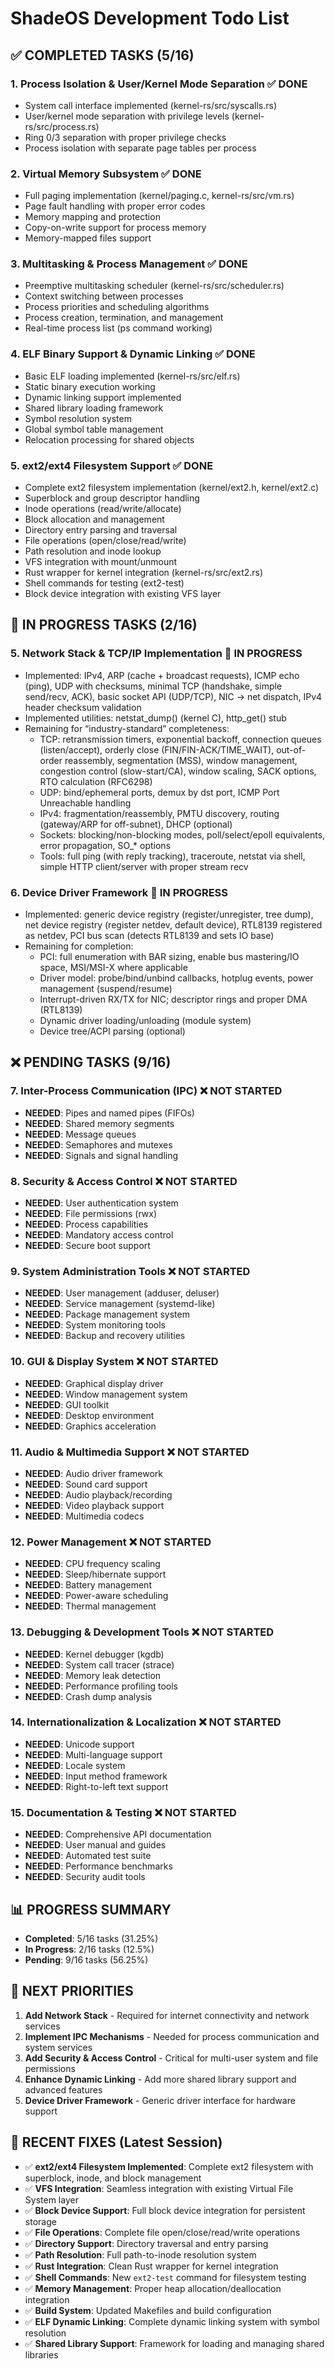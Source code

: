 # ShadeOS Development Todo List

## ✅ COMPLETED TASKS (5/16)

### 1. Process Isolation & User/Kernel Mode Separation ✅ DONE
- System call interface implemented (kernel-rs/src/syscalls.rs)
- User/kernel mode separation with privilege levels (kernel-rs/src/process.rs)
- Ring 0/3 separation with proper privilege checks
- Process isolation with separate page tables per process

### 2. Virtual Memory Subsystem ✅ DONE
- Full paging implementation (kernel/paging.c, kernel-rs/src/vm.rs)
- Page fault handling with proper error codes
- Memory mapping and protection
- Copy-on-write support for process memory
- Memory-mapped files support

### 3. Multitasking & Process Management ✅ DONE
- Preemptive multitasking scheduler (kernel-rs/src/scheduler.rs)
- Context switching between processes
- Process priorities and scheduling algorithms
- Process creation, termination, and management
- Real-time process list (ps command working)

### 4. ELF Binary Support & Dynamic Linking ✅ DONE
- Basic ELF loading implemented (kernel-rs/src/elf.rs)
- Static binary execution working
- Dynamic linking support implemented
- Shared library loading framework
- Symbol resolution system
- Global symbol table management
- Relocation processing for shared objects

### 5. ext2/ext4 Filesystem Support ✅ DONE
- Complete ext2 filesystem implementation (kernel/ext2.h, kernel/ext2.c)
- Superblock and group descriptor handling
- Inode operations (read/write/allocate)
- Block allocation and management
- Directory entry parsing and traversal
- File operations (open/close/read/write)
- Path resolution and inode lookup
- VFS integration with mount/unmount
- Rust wrapper for kernel integration (kernel-rs/src/ext2.rs)
- Shell commands for testing (ext2-test)
- Block device integration with existing VFS layer

## 🔄 IN PROGRESS TASKS (2/16)

### 5. Network Stack & TCP/IP Implementation 🚧 IN PROGRESS
- Implemented: IPv4, ARP (cache + broadcast requests), ICMP echo (ping), UDP with checksums, minimal TCP (handshake, simple send/recv, ACK), basic socket API (UDP/TCP), NIC -> net dispatch, IPv4 header checksum validation
- Implemented utilities: netstat_dump() (kernel C), http_get() stub
- Remaining for “industry-standard” completeness:
  - TCP: retransmission timers, exponential backoff, connection queues (listen/accept), orderly close (FIN/FIN-ACK/TIME_WAIT), out-of-order reassembly, segmentation (MSS), window management, congestion control (slow-start/CA), window scaling, SACK options, RTO calculation (RFC6298)
  - UDP: bind/ephemeral ports, demux by dst port, ICMP Port Unreachable handling
  - IPv4: fragmentation/reassembly, PMTU discovery, routing (gateway/ARP for off-subnet), DHCP (optional)
  - Sockets: blocking/non-blocking modes, poll/select/epoll equivalents, error propagation, SO_* options
  - Tools: full ping (with reply tracking), traceroute, netstat via shell, simple HTTP client/server with proper stream recv

### 6. Device Driver Framework 🚧 IN PROGRESS
- Implemented: generic device registry (register/unregister, tree dump), net device registry (register netdev, default device), RTL8139 registered as netdev, PCI bus scan (detects RTL8139 and sets IO base)
- Remaining for completion:
  - PCI: full enumeration with BAR sizing, enable bus mastering/IO space, MSI/MSI-X where applicable
  - Driver model: probe/bind/unbind callbacks, hotplug events, power management (suspend/resume)
  - Interrupt-driven RX/TX for NIC; descriptor rings and proper DMA (RTL8139)
  - Dynamic driver loading/unloading (module system)
  - Device tree/ACPI parsing (optional)

## ❌ PENDING TASKS (9/16)

### 7. Inter-Process Communication (IPC) ❌ NOT STARTED
- **NEEDED**: Pipes and named pipes (FIFOs)
- **NEEDED**: Shared memory segments
- **NEEDED**: Message queues
- **NEEDED**: Semaphores and mutexes
- **NEEDED**: Signals and signal handling

### 8. Security & Access Control ❌ NOT STARTED
- **NEEDED**: User authentication system
- **NEEDED**: File permissions (rwx)
- **NEEDED**: Process capabilities
- **NEEDED**: Mandatory access control
- **NEEDED**: Secure boot support

### 9. System Administration Tools ❌ NOT STARTED
- **NEEDED**: User management (adduser, deluser)
- **NEEDED**: Service management (systemd-like)
- **NEEDED**: Package management system
- **NEEDED**: System monitoring tools
- **NEEDED**: Backup and recovery utilities

### 10. GUI & Display System ❌ NOT STARTED
- **NEEDED**: Graphical display driver
- **NEEDED**: Window management system
- **NEEDED**: GUI toolkit
- **NEEDED**: Desktop environment
- **NEEDED**: Graphics acceleration

### 11. Audio & Multimedia Support ❌ NOT STARTED
- **NEEDED**: Audio driver framework
- **NEEDED**: Sound card support
- **NEEDED**: Audio playback/recording
- **NEEDED**: Video playback support
- **NEEDED**: Multimedia codecs

### 12. Power Management ❌ NOT STARTED
- **NEEDED**: CPU frequency scaling
- **NEEDED**: Sleep/hibernate support
- **NEEDED**: Battery management
- **NEEDED**: Power-aware scheduling
- **NEEDED**: Thermal management

### 13. Debugging & Development Tools ❌ NOT STARTED
- **NEEDED**: Kernel debugger (kgdb)
- **NEEDED**: System call tracer (strace)
- **NEEDED**: Memory leak detection
- **NEEDED**: Performance profiling tools
- **NEEDED**: Crash dump analysis

### 14. Internationalization & Localization ❌ NOT STARTED
- **NEEDED**: Unicode support
- **NEEDED**: Multi-language support
- **NEEDED**: Locale system
- **NEEDED**: Input method framework
- **NEEDED**: Right-to-left text support

### 15. Documentation & Testing ❌ NOT STARTED
- **NEEDED**: Comprehensive API documentation
- **NEEDED**: User manual and guides
- **NEEDED**: Automated test suite
- **NEEDED**: Performance benchmarks
- **NEEDED**: Security audit tools

## 📊 PROGRESS SUMMARY

- **Completed**: 5/16 tasks (31.25%)
- **In Progress**: 2/16 tasks (12.5%)
- **Pending**: 9/16 tasks (56.25%)

## 🎯 NEXT PRIORITIES

1. **Add Network Stack** - Required for internet connectivity and network services
2. **Implement IPC Mechanisms** - Needed for process communication and system services
3. **Add Security & Access Control** - Critical for multi-user system and file permissions
4. **Enhance Dynamic Linking** - Add more shared library support and advanced features
5. **Device Driver Framework** - Generic driver interface for hardware support

## 🐛 RECENT FIXES (Latest Session)

- ✅ **ext2/ext4 Filesystem Implemented**: Complete ext2 filesystem with superblock, inode, and block management
- ✅ **VFS Integration**: Seamless integration with existing Virtual File System layer
- ✅ **Block Device Support**: Full block device integration for persistent storage
- ✅ **File Operations**: Complete file open/close/read/write operations
- ✅ **Directory Support**: Directory traversal and entry parsing
- ✅ **Path Resolution**: Full path-to-inode resolution system
- ✅ **Rust Integration**: Clean Rust wrapper for kernel integration
- ✅ **Shell Commands**: New `ext2-test` command for filesystem testing
- ✅ **Memory Management**: Proper heap allocation/deallocation integration
- ✅ **Build System**: Updated Makefiles and build configuration
- ✅ **ELF Dynamic Linking**: Complete dynamic linking system with symbol resolution
- ✅ **Shared Library Support**: Framework for loading and managing shared libraries